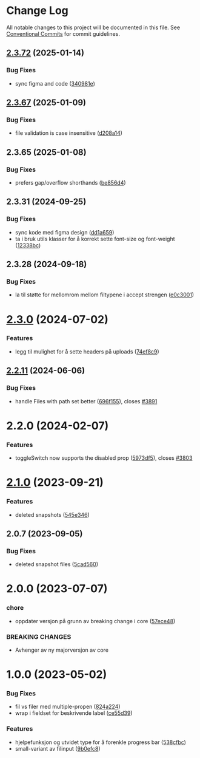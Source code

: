 # Change Log

All notable changes to this project will be documented in this file.
See [Conventional Commits](https://conventionalcommits.org) for commit guidelines.

## [2.3.72](https://github.com/fremtind/jokul/compare/@fremtind/jkl-file-input-react@2.3.71...@fremtind/jkl-file-input-react@2.3.72) (2025-01-14)

### Bug Fixes

- sync figma and code ([340981e](https://github.com/fremtind/jokul/commit/340981eb25c3669899f95dbf5bd1f97aa8380f08))

## [2.3.67](https://github.com/fremtind/jokul/compare/@fremtind/jkl-file-input-react@2.3.66...@fremtind/jkl-file-input-react@2.3.67) (2025-01-09)

### Bug Fixes

- file validation is case insensitive ([d208a14](https://github.com/fremtind/jokul/commit/d208a14d6022d0febe91e54373f668950f8c0cd2))

## 2.3.65 (2025-01-08)

### Bug Fixes

- prefers gap/overflow shorthands ([be856d4](https://github.com/fremtind/jokul/commit/be856d40a274c7cfa88da109b2812e34840907a7))

## 2.3.31 (2024-09-25)

### Bug Fixes

- sync kode med figma design ([dd1a659](https://github.com/fremtind/jokul/commit/dd1a6591dc8701e0039d902d6f3da01d676ed2c2))
- ta i bruk utils klasser for å korrekt sette font-size og font-weight ([12338bc](https://github.com/fremtind/jokul/commit/12338bc7e11177e2dbca15ae5ffb3ea3fe2d20de))

## 2.3.28 (2024-09-18)

### Bug Fixes

- la til støtte for mellomrom mellom filtypene i accept strengen ([e0c3001](https://github.com/fremtind/jokul/commit/e0c30015da2d53e19eb629b05f96106e09590192))

# [2.3.0](https://github.com/fremtind/jokul/compare/@fremtind/jkl-file-input-react@2.2.18...@fremtind/jkl-file-input-react@2.3.0) (2024-07-02)

### Features

- legg til mulighet for å sette headers på uploads ([74ef8c9](https://github.com/fremtind/jokul/commit/74ef8c967da5df8b5165be00f92eaf1a032ae86b))

## [2.2.11](https://github.com/fremtind/jokul/compare/@fremtind/jkl-file-input-react@2.2.10...@fremtind/jkl-file-input-react@2.2.11) (2024-06-06)

### Bug Fixes

- handle Files with path set better ([696f155](https://github.com/fremtind/jokul/commit/696f155853f7cfc06153d1a8c4b0019facb7a10d)), closes [#3891](https://github.com/fremtind/jokul/issues/3891)

# 2.2.0 (2024-02-07)

### Features

- toggleSwitch now supports the disabled prop ([5973df5](https://github.com/fremtind/jokul/commit/5973df556acae73b407e2e039bae69422d623975)), closes [#3803](https://github.com/fremtind/jokul/issues/3803)

# [2.1.0](https://github.com/fremtind/jokul/compare/@fremtind/jkl-file-input-react@2.0.15...@fremtind/jkl-file-input-react@2.1.0) (2023-09-21)

### Features

- deleted snapshots ([545e346](https://github.com/fremtind/jokul/commit/545e3460f3834ff07c2161ee0b6a6dc11286c6dd))

## 2.0.7 (2023-09-05)

### Bug Fixes

-   deleted snapshot files ([5cad560](https://github.com/fremtind/jokul/commit/5cad560a9757a56715ed64f93265e56efffaa427))

# 2.0.0 (2023-07-07)

### chore

-   oppdater versjon på grunn av breaking change i core ([57ece48](https://github.com/fremtind/jokul/commit/57ece48fa0192fe825b544fdac24cdd56e58d0df))

### BREAKING CHANGES

-   Avhenger av ny majorversjon av core

# 1.0.0 (2023-05-02)

### Bug Fixes

-   fil vs filer med multiple-propen ([824a224](https://github.com/fremtind/jokul/commit/824a224077975b9101bf5f9f67ae9f574b0577d6))
-   wrap i fieldset for beskrivende label ([ce55d39](https://github.com/fremtind/jokul/commit/ce55d3927f9b9b2254c9bc1e2a92e413f8159657))

### Features

-   hjelpefunksjon og utvidet type for å forenkle progress bar ([538cfbc](https://github.com/fremtind/jokul/commit/538cfbc35fd68cfe91dc8cb2b6c4c725f8fa3f94))
-   small-variant av filinput ([9b0efc8](https://github.com/fremtind/jokul/commit/9b0efc833ded1b48de30d94b5a299a4c400edbb9))
